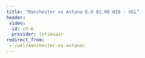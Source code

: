 ```yaml
---
title: "Manchester vs Astana K.O 02.00 WIB - UEL"
header:
 video:
  id: ch-6
  provider: istimiwir
redirect_from:
 - /uel/manchester-vs-astana/
---
```

